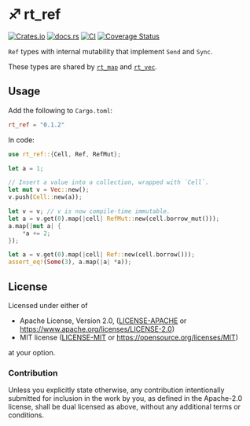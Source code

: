 # ♐ rt_ref

[![Crates.io](https://img.shields.io/crates/v/rt_ref.svg)](https://crates.io/crates/rt_ref)
[![docs.rs](https://img.shields.io/docsrs/rt_ref)](https://docs.rs/rt_ref)
[![CI](https://github.com/azriel91/rt_ref/workflows/CI/badge.svg)](https://github.com/azriel91/rt_ref/actions/workflows/ci.yml)
[![Coverage Status](https://codecov.io/gh/azriel91/rt_ref/branch/main/graph/badge.svg)](https://codecov.io/gh/azriel91/rt_ref)

`Ref` types with internal mutability that implement `Send` and `Sync`.

These types are shared by [`rt_map`] and [`rt_vec`].


## Usage

Add the following to `Cargo.toml`:

```toml
rt_ref = "0.1.2"
```

In code:

```rust
use rt_ref::{Cell, Ref, RefMut};

let a = 1;

// Insert a value into a collection, wrapped with `Cell`.
let mut v = Vec::new();
v.push(Cell::new(a));

let v = v; // v is now compile-time immutable.
let a = v.get(0).map(|cell| RefMut::new(cell.borrow_mut()));
a.map(|mut a| {
    *a += 2;
});

let a = v.get(0).map(|cell| Ref::new(cell.borrow()));
assert_eq!(Some(3), a.map(|a| *a));
```


## License

Licensed under either of

* Apache License, Version 2.0, ([LICENSE-APACHE](LICENSE-APACHE) or https://www.apache.org/licenses/LICENSE-2.0)
* MIT license ([LICENSE-MIT](LICENSE-MIT) or https://opensource.org/licenses/MIT)

at your option.


### Contribution

Unless you explicitly state otherwise, any contribution intentionally submitted for inclusion in the work by you, as defined in the Apache-2.0 license, shall be dual licensed as above, without any additional terms or conditions.


[`rt_map`]: https://crates.io/crates/rt_map
[`rt_vec`]: https://crates.io/crates/rt_vec

